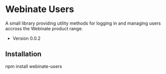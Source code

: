Webinate Users
===============

A small library providing utility methods for logging in and managing users accross the Webinate product range.

* Version 0.0.2

## Installation

  npm install webinate-users